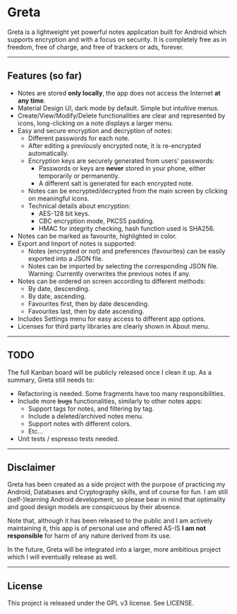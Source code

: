 # Greta

Greta is a lightweight yet powerful notes application built for Android which supports encryption and with a focus on security.
It is completely free as in freedom, free of charge, and free of trackers or ads, forever.

--------------------
## Features (so far)
* Notes are stored **only locally**, the app does not access the Internet **at any time**.
* Material Design UI, dark mode by default. Simple but intuitive menus.
* Create/View/Modify/Delete functionalities are clear and represented by icons, long-clicking on a note displays a larger menu.
* Easy and secure encryption and decryption of notes:
    * Different passwords for each note.
    * After editing a previously encrypted note, it is re-encrypted automatically.
    * Encryption keys are securely generated from users' passwords:
        * Passwords or keys are **never** stored in your phone, either temporarily or permanently.
        * A different salt is generated for each encrypted note.
    * Notes can be encrypted/decrypted from the main screen by clicking on meaningful icons.
    * Technical details about encryption:
        * AES-128 bit keys.
        * CBC encryption mode, PKCS5 padding.
        * HMAC for integrity checking, hash function used is SHA256.
* Notes can be marked as favourite, highlighted in color.
* Export and Import of notes is supported:
    * Notes (encrypted or not) and preferences (favourites) can be easily exported into a JSON file.
    * Notes can be imported by selecting the corresponding JSON file. Warning: Currently overwrites the previous notes if any.
* Notes can be ordered on screen according to different methods:
    * By date, descending.
    * By date, ascending.
    * Favourites first, then by date descending.
    * Favourites last, then by date ascending.
* Includes Settings menu for easy access to different app options.
* Licenses for third party libraries are clearly shown in About menu.

--------------------
## TODO
The full Kanban board will be publicly released once I clean it up. As a summary, Greta still needs to:
* Refactoring is needed. Some fragments have too many responsibilities.
* Include more ~~bugs~~ functionalities, similarly to other notes apps:
    * Support tags for notes, and filtering by tag.
    * Include a deleted/archived notes menu.
    * Support notes with different colors.
    * Etc...
* Unit tests / espresso tests needed.
------------------------
## Disclaimer
Greta has been created as a side project with the purpose of practicing my Android, Databases and Cryptography skills, and of course for fun.
I am still (self-)learning Android development, so please bear in mind that optimality and good design models are conspicuous by their absence.

Note that, although it has been released to the public and I am actively maintaining it, this app is of personal use and offered AS-IS
 **I am not responsible** for harm of any nature derived from its use.

In the future, Greta will be integrated into a larger, more ambitious project which I will eventually release as well.

-------------------------
## License
This project is released under the GPL v3 license. See LICENSE.
